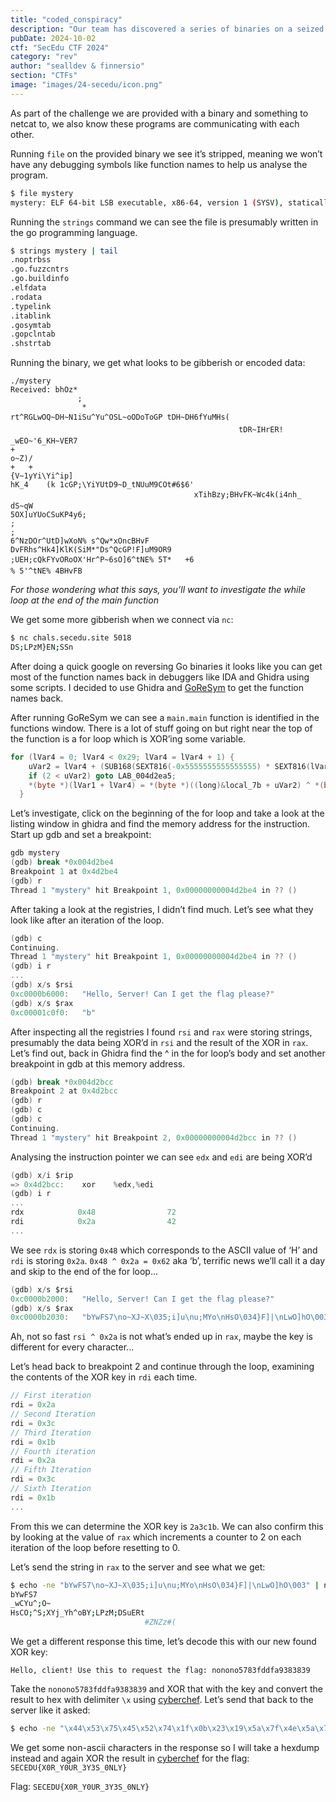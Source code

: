 ```yaml
---
title: "coded_conspiracy"
description: "Our team has discovered a series of binaries on a seized web server associated with NO_NO_NO. These binaries seem to communicate extensively. Your task is to find a way to analyse these messages.\n\n`nc chals.secedu.site 5018`"
pubDate: 2024-10-02
ctf: "SecEdu CTF 2024"
category: "rev"
author: "sealldev & finnersio"
section: "CTFs"
image: "images/24-secedu/icon.png"
---
```




As part of the challenge we are provided with a binary and something to netcat to, we also know these programs are communicating with each other.

Running `file` on the provided binary we see it’s stripped, meaning we won’t have any debugging symbols like function names to help us analyse the program.

```bash
$ file mystery
mystery: ELF 64-bit LSB executable, x86-64, version 1 (SYSV), statically linked, stripped
```

Running the `strings` command we can see the file is presumably written in the go programming language.

```bash
$ strings mystery | tail
.noptrbss
.go.fuzzcntrs
.go.buildinfo
.elfdata
.rodata
.typelink
.itablink
.gosymtab
.gopclntab
.shstrtab
```

Running the binary, we get what looks to be gibberish or encoded data:

```
./mystery
Received: bhOz*
               ;
                *
rt^RGLwOQ~DH~N1iSu^Yu^OSL~oODoToGP tDH~DH6fYuMHs(
                                                   tDR~IHrER!
_wEO~'6_KH~VER7
+
o~Z)/
+	+
{V~1yYi\Yi^ip]
hK_4	(k 1cGP;\YiYUtD9~D_tNUuM9COt#6$6'
                                         xTihBzy;BHvFK~Wc4k(i4nh_
dS~qW
5OX]uYUoCSuKP4y6;
;
;
6^NzDOr^UtD]wXoN% s^Qw*xOncBHvF
DvFRhs^Hk4]KlK(SiM*"Ds^QcGP!F]uM9OR9
;UEH;cQkFYvORoOX'Hr^P~6sO]6^tNE% 5T*	+6
% 5'^tNE% 4BHvFB
```

*For those wondering what this says, you’ll want to investigate the while loop at the end of the main function*

We get some more gibberish when we connect via `nc`:
```bash
$ nc chals.secedu.site 5018
DS;LPzM}EN;SSn
```

After doing a quick google on reversing Go binaries it looks like you can get most of the function names back in debuggers like IDA and Ghidra using some scripts. I decided to use Ghidra and [GoReSym](https://github.com/mandiant/GoReSym) to get the function names back.

After running GoReSym we can see a `main.main` function is identified in the functions window. There is a lot of stuff going on but right near the top of the function is a for loop which is XOR’ing some variable.

```go
for (lVar4 = 0; lVar4 < 0x29; lVar4 = lVar4 + 1) {
    uVar2 = lVar4 + (SUB168(SEXT816(-0x5555555555555555) * SEXT816(lVar4),8) + lVar4 >> 1) * -3;
    if (2 < uVar2) goto LAB_004d2ea5;
    *(byte *)(lVar1 + lVar4) = *(byte *)((long)&local_7b + uVar2) ^ *(byte *)(lVar4 + local_18);
  }
```

Let’s investigate, click on the beginning of the for loop and take a look at the listing window in ghidra and find the memory address for the instruction. Start up gdb and set a breakpoint:

```c
gdb mystery
(gdb) break *0x004d2be4
Breakpoint 1 at 0x4d2be4
(gdb) r
Thread 1 "mystery" hit Breakpoint 1, 0x00000000004d2be4 in ?? ()
```

After taking a look at the registries, I didn’t find much. Let’s see what they look like after an iteration of the loop.

```c
(gdb) c
Continuing.
Thread 1 "mystery" hit Breakpoint 1, 0x00000000004d2be4 in ?? ()
(gdb) i r
...
(gdb) x/s $rsi
0xc0000b6000:	"Hello, Server! Can I get the flag please?"
(gdb) x/s $rax
0xc00001c0f0:	"b"
```

After inspecting all the registries I found `rsi` and `rax` were storing strings, presumably the data being XOR’d in `rsi` and the result of the XOR in `rax`. Let’s find out, back in Ghidra find the ^ in the for loop’s body and set another breakpoint in gdb at this memory address.

```c
(gdb) break *0x004d2bcc
Breakpoint 2 at 0x4d2bcc
(gdb) r
(gdb) c
(gdb) c
Continuing.
Thread 1 "mystery" hit Breakpoint 2, 0x00000000004d2bcc in ?? ()
```

Analysing the instruction pointer we can see `edx` and `edi` are being XOR’d

```c
(gdb) x/i $rip
=> 0x4d2bcc:	xor    %edx,%edi
(gdb) i r
...
rdx            0x48                72
rdi            0x2a                42
...
```

We see `rdx` is storing `0x48` which corresponds to the ASCII value of ‘H’ and `rdi` is storing `0x2a`. `0x48 ^ 0x2a = 0x62` aka ‘b’, terrific news we’ll call it a day and skip to the end of the for loop...

```c
(gdb) x/s $rsi
0xc0000b2000:	"Hello, Server! Can I get the flag please?"
(gdb) x/s $rax
0xc0000b2030:	"bYwFS7\no~XJ~X\035;i]u\nu;MYo\nHsO\034}F]|\nLwO]hO\003"
```

Ah, not so fast `rsi ^ 0x2a` is not what’s ended up in `rax`, maybe the key is different for every character...

Let’s head back to breakpoint 2 and continue through the loop, examining the contents of the XOR key in `rdi` each time.

```c
// First iteration
rdi = 0x2a
// Second Iteration
rdi = 0x3c
// Third Iteration
rdi = 0x1b
// Fourth iteration
rdi = 0x2a
// Fifth Iteration
rdi = 0x3c
// Sixth Iteration
rdi = 0x1b
...
```

From this we can determine the XOR key is `2a3c1b`. We can also confirm this by looking at the value of `rax` which increments a counter to 2 on each iteration of the loop before resetting to 0.

Let’s send the string in `rax` to the server and see what we get:
```bash
$ echo -ne "bYwFS7\no~XJ~X\035;i]u\nu;MYo\nHsO\034}F]|\nLwO]hO\003" | nc chals.secedu.site 5018
bYwFS7
_wCYu^;O~
HsCO;^S;XYj_Yh^oBY;LPzM;DSuERt
                              #ZNZz#(
```

We get a different response this time, let’s decode this with our new found XOR key:
```
Hello, client! Use this to request the flag: nonono5783fddfa9383839
```

Take the `nonono5783fddfa9383839` and XOR that with the key and convert the result to hex with delimiter `\x` using [cyberchef](https://gchq.github.io/CyberChef/#recipe=XOR(%7B'option':'Hex','string':'2a3c1b'%7D,'Standard',false)To_Hex('%5C%5Cx',0)&input=bm9ub25vNTc4M2ZkZGZhOTM4MzgzOQ&oeol=VT). Let’s send that back to the server like it asked:

```bash
$ echo -ne "\x44\x53\x75\x45\x52\x74\x1f\x0b\x23\x19\x5a\x7f\x4e\x5a\x7a\x13\x0f\x23\x19\x04\x28\x13" | nc chals.secedu.site 5018 | xxd
```

We get some non-ascii characters in the response so I will take a hexdump instead and again XOR the result in [cyberchef](https://gchq.github.io/CyberChef/#recipe=From_Hex('Auto')XOR(%7B'option':'Hex','string':'2a3c1b'%7D,'Standard',false)&input=Nzk3OSA1ODZmIDc4NGUgNTE2NCAyYjc4IDYzNDIgMWE2OSA0OTc1IDBmNDIgMTk2ZiA0NDFhIDcyNTcgNzM0MQ) for the flag: `SECEDU{X0R_Y0UR_3Y3S_0NLY}`

Flag: `SECEDU{X0R_Y0UR_3Y3S_0NLY}`